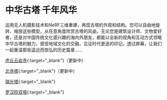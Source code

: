 # 中华古塔 千年风华

运用无人机摄影技术和NeRF三维重建，再现古塔的外观和结构。您可以自由地旋转、缩放这些模型，从任意角度欣赏古塔的风姿。无论您是建筑设计师、文物爱好者，还是对中国传统文化感兴趣的海内外朋友，都能以全新的视角和互动方式领略中华古塔的魅力，感受地域文化的交融，见证时代更迭的印记。透过屏幕，让我们一起重温那些遥远而恢弘的历史篇章……

[虎丘云岩寺](https://lumalabs.ai/capture/4d782cbe-8d94-434a-a96d-0af71ff91fd8){:target="_blank"}（更新中）

[北寺塔](https://lumalabs.ai/capture/027500ba-41e2-4943-9e8b-d16319f2890d){:target="_blank"}（更新中）

[瑞光塔](https://lumalabs.ai/capture/b6db4ecf-810d-4d95-a7d3-867e7d70333e){:target="_blank"}

[罗汉院双塔](https://lumalabs.ai/capture/09b6fe26-cd76-4a1f-adc7-c73e5c992ee6){:target="_blank"}